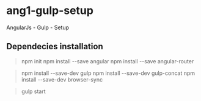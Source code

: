 # ang1-gulp-setup
AngularJs - Gulp - Setup

## Dependecies installation

> npm init
> npm install --save angular
> npm install --save angular-router

> npm install --save-dev gulp
> npm install --save-dev gulp-concat
> npm install --save-dev browser-sync

> gulp start

